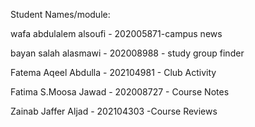 Student Names/module:

wafa abdulalem alsoufi - 202005871-campus news      

bayan salah alasmawi - 202008988 - study group finder

Fatema Aqeel Abdulla - 202104981 - Club Activity

Fatima S.Moosa Jawad - 202008727 - Course Notes

Zainab Jaffer Aljad - 202104303 -Course Reviews

